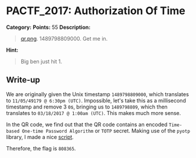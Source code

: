# PACTF_2017: Authorization Of Time

**Category:**
**Points:** 55
**Description:**

>[qr.png](qr.png). 1489798809000. Get me in.

**Hint:**

>Big ben just hit 1.

## Write-up
We are originally given the Unix timestamp `1489798809000`, which translates to `11/05/49179 @ 6:30pm (UTC)`. Impossible, let's take this as a millisecond timestamp and remove 3 `0`s, bringing us to `1489798809`, which then translates to `03/18/2017 @ 1:00am (UTC)`. This makes much more sense.

In the QR code, we find out that the QR code contains an encoded `Time-based One-time Password Algorithm` or `TOTP` secret. Making use of the `pyotp` library, I made a nice [script](solve.py).

Therefore, the flag is `808365`.